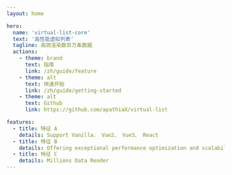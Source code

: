 ```yaml
---
layout: home

hero:
  name: 'virtual-list-core'
  text: '高性能虚拟列表'
  tagline: 高效渲染数百万条数据
  actions:
    - theme: brand
      text: 指南
      link: /zh/guide/feature
    - theme: alt
      text: 快速开始
      link: /zh/guide/getting-started
    - theme: alt
      text: Github
      link: https://github.com/apathiaX/virtual-list

features:
  - title: 特征 A
    details: Support Vanilla、 Vue2、 Vue3、 React
  - title: 特征 B
    details: Offering exceptional performance optimization and scalability
  - title: 特征 C
    details: Millions Data Render
---
```


